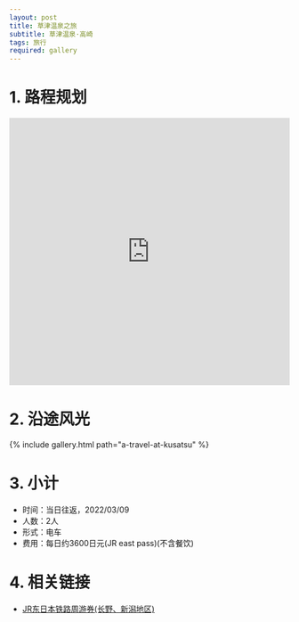 ```yaml
---
layout: post
title: 草津温泉之旅
subtitle: 草津温泉·高崎
tags: 旅行
required: gallery
---
```


# 1. 路程规划

<iframe src="https://www.google.com/maps/embed?pb=!1m14!1m12!1m3!1d5745.226100849924!2d138.59334946167115!3d36.62335566525975!2m3!1f0!2f0!3f0!3m2!1i1024!2i768!4f13.1!5e0!3m2!1szh-CN!2sjp!4v1646881452788!5m2!1szh-CN!2sjp" width="100%" height="480" style="border:0;" loading="lazy"></iframe>

# 2. 沿途风光

{% include gallery.html path="a-travel-at-kusatsu" %}

# 3. 小计

- 时间：当日往返，2022/03/09
- 人数：2人
- 形式：电车
- 费用：每日约3600日元(JR east pass)(不含餐饮)

# 4. 相关链接

- [JR东日本铁路周游券(长野、新潟地区)](https://www.jreast.co.jp/multi/zh-CHS/pass/eastpass_n.html)
